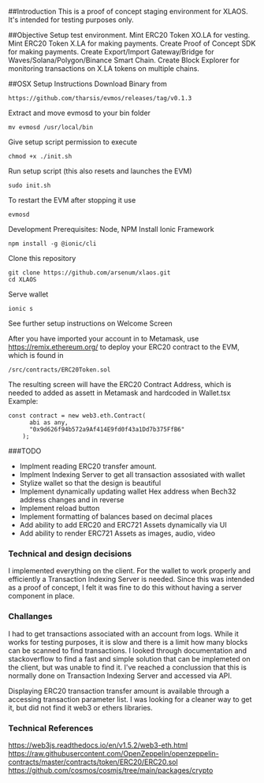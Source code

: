 
##Introduction
This is a proof of concept staging environment for XLAOS. It's intended for testing purposes only.

##Objective
Setup test environment.
Mint ERC20 Token XO.LA for vesting.
Mint ERC20 Token X.LA for making payments.
Create Proof of Concept SDK for making payments.
Create Export/Import Gateway/Bridge for Waves/Solana/Polygon/Binance Smart Chain.
Create Block Explorer for monitoring transactions on X.LA tokens on multiple chains.



##OSX Setup Instructions
Download Binary from 
```
https://github.com/tharsis/evmos/releases/tag/v0.1.3
```
Extract and move evmosd to your bin folder
```
mv evmosd /usr/local/bin  
```
Give setup script permission to execute
```
chmod +x ./init.sh 
```
Run setup script (this also resets and launches the EVM)
```
sudo init.sh
```
To restart the EVM after stopping it use
```
evmosd
```

Development Prerequisites: Node, NPM
Install Ionic Framework
```
npm install -g @ionic/cli
```
Clone this repository
```
git clone https://github.com/arsenum/xlaos.git
cd XLAOS
```
Serve wallet
```
ionic s
```

See further setup instructions on Welcome Screen

After you have imported your account in to Metamask, use https://remix.ethereum.org/ to deploy your ERC20 contract to the EVM, which is found in 
```
/src/contracts/ERC20Token.sol
```
The resulting screen will have the ERC20 Contract Address, which is needed to added as assett in Metamask and hardcoded in Wallet.tsx
Example:
```
const contract = new web3.eth.Contract(
      abi as any,
      "0x9d626f94b572a9Af414E9fd0f43a1Dd7b375FfB6"
    );
```
###TODO
* Implment reading ERC20 transfer amount.
* Implment Indexing Server to get all transaction assosiated with wallet
* Stylize wallet so that the design is beautiful
* Implement dynamically updating wallet Hex address when Bech32 address changes and in reverse
* Implement reload button
* Implement formatting of balances based on decimal places
* Add ability to add ERC20 and ERC721 Assets dynamically via UI
* Add ability to render ERC721 Assets as images, audio, video

### Technical and design decisions
I implemented everything on the client. For the wallet to work properly and efficiently a Transaction Indexing Server is needed. Since this was intended as a proof of concept, I felt it was fine to do this without having a server component in place.

### Challanges
I had to get transactions associated with an account from logs. While it works for testing purposes, it is slow and there is a limit how many blocks can be scanned to find transactions. I looked through documentation and stackoverflow to find a fast and simple solution that can be implemeted on the client, but was unable to find it. I've reached a conclussion that this is normally done on Transaction Indexing Server and accessed via API.

Displaying ERC20 transaction transfer amount is available through a accessing transaction parameter list. I was looking for a cleaner way to get it, but did not find it web3 or ethers libraries.



### Technical References
https://web3js.readthedocs.io/en/v1.5.2/web3-eth.html
https://raw.githubusercontent.com/OpenZeppelin/openzeppelin-contracts/master/contracts/token/ERC20/ERC20.sol
https://github.com/cosmos/cosmjs/tree/main/packages/crypto
